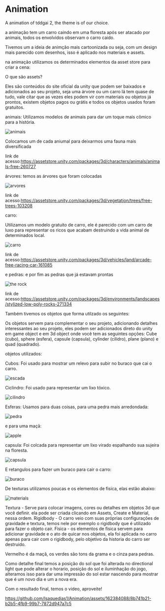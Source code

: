 # Animation
A animation of tddgai 2, the theme is of our choice.

a animação tem um carro caindo em uma floresta após ser atacado por animais, todos os envolvidos observam o carro caido.

Tivemos um a ideia de animção mais cartoonizada ou seja, com um design mais parecido com desenhos, isso é aplicado nos materiais e assets.

na animação utilizamos os determinados elementos da asset store para criar a cena:

O que são assets?

Eles são conteúdos do site oficial da unity que podem ser baixados e adicionados ao seu projeto, seja uma árvore ou um carro lá tem quase de tudo, vale citar que as vezes eles podem vir com materiais ou objetos já prontos, existem objetos pagos ou grátis e todos os objetos usados foram gratuitos.

animais:
Utilizamos modelos de animais para dar um toque mais cômico para a história.

![animais](https://github.com/Isaquedias1/Animation/assets/162384088/79641be2-dec8-49b3-a4e4-ed35a4e77662)

Colocamos um de cada aniumal para deixarmos uma fauna mais diversificada

link de acesso:https://assetstore.unity.com/packages/3d/characters/animals/animals-free-260727

árvores:
temos as árvores que foram colocadas

![arvores](https://github.com/Isaquedias1/Animation/assets/162384088/a14e1097-1b29-4bea-b541-ae86f83208e1)

link de acesso:https://assetstore.unity.com/packages/3d/vegetation/trees/free-trees-103208

carro:

Utilizamos um modelo gratuito de carro, ele é parecido com um carro de luxo para representar os ricos que acabam destruindo a vida animal de determinados local.

![carro](https://github.com/Isaquedias1/Animation/assets/162384088/3b610f1e-0b86-4208-8c99-58a0bf8218a9)

link de acesso:https://assetstore.unity.com/packages/3d/vehicles/land/arcade-free-racing-car-161085

e pedras:
e por fim as pedras que já estavam prontas

![the rock](https://github.com/Isaquedias1/Animation/assets/162384088/beb2f1d1-920d-49cd-84e1-0ac7f67bc637)

link de acesso:https://assetstore.unity.com/packages/3d/environments/landscapes/stylized-low-poly-rocks-271334

Também tivemos os objetos que forma utilzado os seguintes:

Os objetos servem para complementar o seu projeto, adicionando detalhes interessantes ao seu projeto, eles podem ser adicionados direto do unity em game object e em 3d object onde você tem as seguintes opções:
Cube (cubo), sphere (esfera), capsule (capsula), cylinder (cilidro), plane (plano) e quad (quadrado).

objetos utilizados:

Cubos:
Foi usado para mostrar um relevo para subir no buraco que cai o carro.

![escada](https://github.com/Isaquedias1/Animation/assets/162384088/44202cdd-1a07-4012-83ae-4b1e956ed4b5)

Ciclindro:
Foi usado para representar um lixo tóxico.

![cilindro](https://github.com/Isaquedias1/Animation/assets/162384088/c237940a-4f83-4648-a72b-5e39b416429e)

Esferas:
Usamos para duas coisas, para uma pedra mais arredondada:

![pedra](https://github.com/Isaquedias1/Animation/assets/162384088/e1552024-2baf-4f4b-9740-688feab1c958)

e para uma maçã:

![apple](https://github.com/Isaquedias1/Animation/assets/162384088/0fc9bd66-56b8-4dde-99a5-8ab1cdd7eb0d)

capsula:
Foi colcada para representar um lixo virado espalhando sua sujeira na floresta.

![capsula](https://github.com/Isaquedias1/Animation/assets/162384088/eec65e1f-b8d8-46df-a996-444384a14f45)

E retangulos para fazer um buraco para cair o carro:

![buraco](https://github.com/Isaquedias1/Animation/assets/162384088/7b1513c9-d98a-4d84-9f98-6425269182bc)

De texturas utilizamos poucas e os elementos de fisica, elas estão abaixo:

![materials](https://github.com/Isaquedias1/Animation/assets/162384088/bedb7ca4-8f83-4d24-8a95-26f725c3c9ee)

Textura - Serve para colocar imagens, cores ou detalhes em objetos 3d que você definir. ela pode ser criada clicando em Assets, Create e Material, nessa ordem.
Rigidbody - O carro veio com suas próprias configurações de gravidade e textura, temos nele por exemplo o rigidbody que é utilizado para fazer o objeto cair.
Física - os elementos de física servem para adicionar gravidade e o ato de quicar nos objetos, ela foi aplicada no carro apenas para cair com o rigidbody, pelo objetivo da historia do carro ser destruido.

Vermelho é da maçã, os verdes são tons da grama e o cinza para pedras.

Como detalhe final temos a posição do sol que foi alterada no directional light que pode alterar o horario, posição do sol e iluminhação do jogo, alteramos isso para dar uma impressão do sol estar nascendo para mostrar que é um novo dia e um a nova era.

Com o resultado final, temos o video, aproveite!

https://github.com/Isaquedias1/Animation/assets/162384088/8b741b21-b2b5-4fb9-99b7-7872d947a7c5
